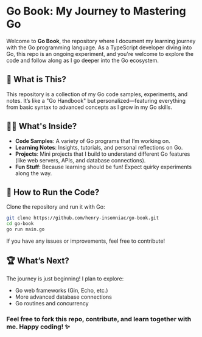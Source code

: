 # Go Book: My Journey to Mastering Go

Welcome to **Go Book**, the repository where I document my learning journey with the Go programming language. As a TypeScript developer diving into Go, this repo is an ongoing experiment, and you're welcome to explore the code and follow along as I go deeper into the Go ecosystem.

## 🚀 What is This?

This repository is a collection of my Go code samples, experiments, and notes. It’s like a "Go Handbook" but personalized—featuring everything from basic syntax to advanced concepts as I grow in my Go skills.

## 🧑‍💻 What's Inside?

- **Code Samples**: A variety of Go programs that I’m working on.
- **Learning Notes**: Insights, tutorials, and personal reflections on Go.
- **Projects**: Mini projects that I build to understand different Go features (like web servers, APIs, and database connections).
- **Fun Stuff**: Because learning should be fun! Expect quirky experiments along the way.

## 🔧 How to Run the Code?

Clone the repository and run it with Go:

```bash
git clone https://github.com/henry-insomniac/go-book.git
cd go-book
go run main.go
```

If you have any issues or improvements, feel free to contribute!

## 🏆 What’s Next?

The journey is just beginning! I plan to explore:

- Go web frameworks (Gin, Echo, etc.)
- More advanced database connections
- Go routines and concurrency

### Feel free to fork this repo, contribute, and learn together with me. Happy coding! ✨
